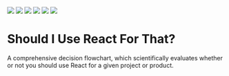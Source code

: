 ![](https://img.shields.io/badge/Sense-Passing-green) ![](https://img.shields.io/badge/Sensibility-Passing-green) ![](https://img.shields.io/badge/Perceivable-Passing-green) ![](https://img.shields.io/badge/Operable-Passing-green) ![](https://img.shields.io/badge/Understandable-Passing-green) ![](https://img.shields.io/badge/Robust-Passing-green)

# Should I Use React For That?

A comprehensive decision flowchart, which scientifically evaluates whether or not you should use React for a given project or product.
